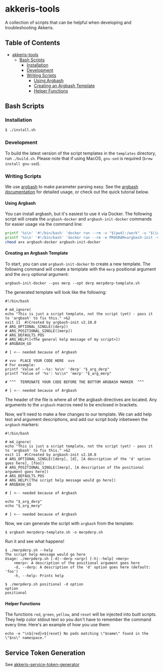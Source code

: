 # akkeris-tools

A collection of scripts that can be helpful when developing and troubleshooting Akkeris.

## Table of Contents
- [akkeris-tools](#akkeris-tools)
	- [Bash Scripts](#bash-scripts)
		- [Installation](#installation)
		- [Development](#development)
		- [Writing Scripts](#writing-scripts)
			- [Using Argbash](#using-argbash)
			- [Creating an Argbash Template](#creating-an-argbash-template)
			- [Helper Functions](#helper-functions)

## Bash Scripts

### Installation

```bash
$ ./install.sh
```

### Development

To build the latest version of the script templates in the `templates` directory, run `./build.sh`. Please note that if using MacOS, `gnu-sed` is required (`brew install gnu-sed`).

### Writing Scripts

We use [argbash](https://argbash.io/) to make parameter parsing easy. See the [argbash documentation](https://argbash.readthedocs.io/en/latest/) for detailed usage, or check out the quick tutorial below.

#### Using Argbash

You can install argbash, but it's easiest to use it via Docker. The following script will create the `argbash-docker` and `argbash-init-docker` commands for easier usage via the command line:

```bash
printf '%s\n' '#!/bin/bash' 'docker run --rm -v "$(pwd):/work" -u "$(id -u):$(id -g)" matejak/argbash "$@"' > argbash-docker
printf '%s\n' '#!/bin/bash' 'docker run --rm -e PROGRAM=argbash-init -v "$(pwd):/work" -u "$(id -u):$(id -g)" matejak/argbash "$@"' > argbash-init-docker
chmod a+x argbash-docker argbash-init-docker
```

#### Creating an Argbash Template

To start, you can use `argbash-init-docker` to create a new template. The following command will create a template with the `merp` positional argument and the `derp` optional argument:

```
argbash-init-docker --pos merp --opt derp merpderp-template.sh
```

The generated template will look like the following:

```
#!/bin/bash

# m4_ignore(
echo "This is just a script template, not the script (yet) - pass it to 'argbash' to fix this." >&2
exit 11  #)Created by argbash-init v2.10.0
# ARG_OPTIONAL_SINGLE([derp])
# ARG_POSITIONAL_SINGLE([merp])
# ARG_DEFAULTS_POS
# ARG_HELP([<The general help message of my script>])
# ARGBASH_GO

# [ <-- needed because of Argbash

# vvv  PLACE YOUR CODE HERE  vvv
# For example:
printf 'Value of --%s: %s\n' 'derp' "$_arg_derp"
printf "Value of '%s': %s\\n" 'merp' "$_arg_merp"

# ^^^  TERMINATE YOUR CODE BEFORE THE BOTTOM ARGBASH MARKER  ^^^

# ] <-- needed because of Argbash
```

The header of the file is where all of the argbash directives are located. Any arguments to the `argbash` macros need to be enclosed in brackets. 

Now, we'll need to make a few changes to our template. We can add help text and argument descriptions, and add our script body inbetween the `argbash` markers:

```
#!/bin/bash

# m4_ignore(
echo "This is just a script template, not the script (yet) - pass it to 'argbash' to fix this." >&2
exit 11  #)Created by argbash-init v2.10.0
# ARG_OPTIONAL_SINGLE([derp], [d], [A description of the 'd' option goes here], [foo])
# ARG_POSITIONAL_SINGLE([merp], [A description of the positional argument goes here])
# ARG_DEFAULTS_POS
# ARG_HELP([The script help message would go here])
# ARGBASH_GO

# [ <-- needed because of Argbash

echo "$_arg_derp"
echo "$_arg_merp"

# ] <-- needed because of Argbash
```

Now, we can generate the script with `argbash` from the template:

`$ argbash merpderp-template.sh -o merpderp.sh`

Run it and see what happens!

```
$ ./merpderp.sh --help
The script help message would go here
Usage: ./merpderp.sh [-d|--derp <arg>] [-h|--help] <merp>
	<merp>: A description of the positional argument goes here
	-d, --derp: A description of the 'd' option goes here (default: 'foo')
	-h, --help: Prints help
```

```
$ ./merpderp.sh positional -d option
option
positional
```

#### Helper Functions

The functions `red`, `green`, `yellow`, and `reset` will be injected into built scripts. They help color stdout text so you don't have to remember the command every time. Here's an example of how you use them:

```
echo -e "\n${red}✗${reset} No pods matching \"$name\" found in the \"$ns\" namespace."
```

## Service Token Generation

See [akkeris-service-token-generator](akkeris-service-token-generator/README.md)